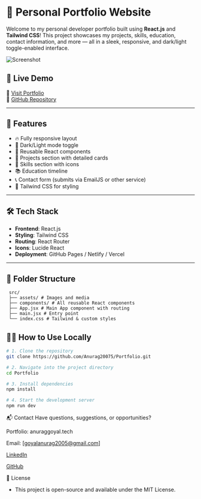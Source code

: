 # 💼 Personal Portfolio Website

Welcome to my personal developer portfolio built using **React.js** and **Tailwind CSS**! This project showcases my projects, skills, education, contact information, and more — all in a sleek, responsive, and dark/light toggle-enabled interface.

![Screenshot](./public/preview.png)

## 🚀 Live Demo

🔗 [Visit Portfolio](portfolio-five-flame-11.vercel.app)  
📂 [GitHub Repository](https://github.com/Anurag20075/Portfolio)

---

## 📌 Features

- 🔥 Fully responsive layout  
- 🌙 Dark/Light mode toggle  
- 🧩 Reusable React components  
- 📁 Projects section with detailed cards  
- 🧠 Skills section with icons  
- 📚 Education timeline  
- 📞 Contact form (submits via EmailJS or other service)  
- 🎨 Tailwind CSS for styling  

---

## 🛠️ Tech Stack

- **Frontend**: React.js  
- **Styling**: Tailwind CSS  
- **Routing**: React Router  
- **Icons**: Lucide React  
- **Deployment**: GitHub Pages / Netlify / Vercel  

---

## 📁 Folder Structure
```
 src/
 ├── assets/ # Images and media
 ├── components/ # All reusable React components 
 ├── App.jsx # Main App component with routing
 ├── main.jsx # Entry point
 └── index.css # Tailwind & custom styles
```

## 🧑‍💻 How to Use Locally

```bash
# 1. Clone the repository
git clone https://github.com/Anurag20075/Portfolio.git

# 2. Navigate into the project directory
cd Portfolio

# 3. Install dependencies
npm install

# 4. Start the development server
npm run dev
```
📬 Contact
Have questions, suggestions, or opportunities?

Portfolio: anuraggoyal.tech

Email: [goyalanurag2005@gmail.com]

[LinkedIn](https://www.linkedin.com/in/anurag-goyal-05929b317/)

[GitHub](github.com/Anurag20075)

📝 License
* This project is open-source and available under the MIT License.


